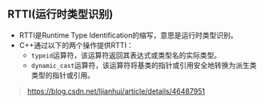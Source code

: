 ## RTTI(运行时类型识别)
- RTTI是Runtime Type Identification的缩写，意思是运行时类型识别。
- C++通过以下的两个操作提供RTTI：
	- `typeid`运算符，该运算符返回其表达式或类型名的实际类型。
	- `dynamic_cast`运算符，该运算符将基类的指针或引用安全地转换为派生类类型的指针或引用。
> https://blog.csdn.net/ljianhui/article/details/46487951